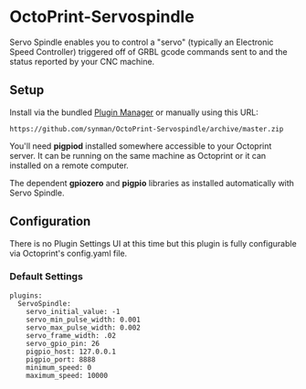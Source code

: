 # OctoPrint-Servospindle

Servo Spindle enables you to control a "servo" (typically an Electronic Speed Controller) triggered off of GRBL
gcode commands sent to and the status reported by your CNC machine.

## Setup

Install via the bundled [Plugin Manager](https://docs.octoprint.org/en/master/bundledplugins/pluginmanager.html)
or manually using this URL:

    https://github.com/synman/OctoPrint-Servospindle/archive/master.zip

You'll need **pigpiod** installed somewhere accessible to your Octoprint server.  It can be running on
the same machine as Octoprint or it can installed on a remote computer.

The dependent **gpiozero** and **pigpio** libraries as installed automatically with Servo Spindle.

## Configuration

There is no Plugin Settings UI at this time but this plugin is fully configurable via Octoprint's config.yaml file.

### Default Settings 

    plugins:
      ServoSpindle:
        servo_initial_value: -1
        servo_min_pulse_width: 0.001
        servo_max_pulse_width: 0.002
        servo_frame_width: .02
        servo_gpio_pin: 26
        pigpio_host: 127.0.0.1
        pigpio_port: 8888
        minimum_speed: 0
        maximum_speed: 10000
